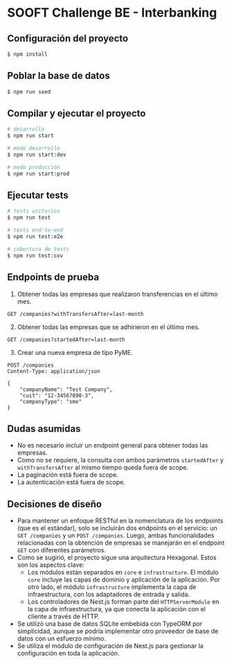 # SOOFT Challenge BE - Interbanking

## Configuración del proyecto

```bash
$ npm install
```

## Poblar la base de datos

```bash
$ npm run seed
```

## Compilar y ejecutar el proyecto

```bash
# desarrollo
$ npm run start

# modo desarrollo
$ npm run start:dev

# modo producción
$ npm run start:prod
```

## Ejecutar tests

```bash
# tests unitarios
$ npm run test

# tests end-to-end
$ npm run test:e2e

# cobertura de tests
$ npm run test:cov
```

## Endpoints de prueba

1. Obtener todas las empresas que realizaron transferencias en el último mes.

```http
GET /companies?withTransfersAfter=last-month
```

2. Obtener todas las empresas que se adhirieron en el último mes.

```http
GET /companies?startedAfter=last-month
```

3. Crear una nueva empresa de tipo PyME.

```http
POST /companies
Content-Type: application/json

{
	"companyName": "Test Company",
	"cuit": "12-34567890-3",
    "companyType": "sme"
}
```

## Dudas asumidas

- No es necesario incluir un endpoint general para obtener todas las empresas.
- Como no se requiere, la consulta con ambos parámetros `startedAfter` y `withTransfersAfter` al mismo tiempo queda fuera de scope.
- La paginación está fuera de scope.
- La autenticación está fuera de scope.

## Decisiones de diseño

- Para mantener un enfoque RESTful en la nomenclatura de los endpoints (que es el estándar), solo se incluirán dos endpoints en el servicio: un `GET /companies` y un `POST /companies`. Luego, ambas funcionalidades relacionadas con la obtención de empresas se manejarán en el endpoint `GET` con diferentes parámetros.
- Como se sugirió, el proyecto sigue una arquitectura Hexagonal. Estos son los aspectos clave:
  - Los módulos están separados en `core` e `infrastructure`. El módulo `core` incluye las capas de dominio y aplicación de la aplicación. Por otro lado, el módulo `infrastructure` implementa la capa de infraestructura, con los adaptadores de entrada y salida.
  - Los controladores de Nest.js forman parte del `HTTPServerModule` en la capa de infraestructura, ya que conecta la aplicación con el cliente a través de HTTP.
- Se utilizó una base de datos SQLite embebida con TypeORM por simplicidad, aunque se podría implementar otro proveedor de base de datos con un esfuerzo mínimo.
- Se utiliza el módulo de configuración de Nest.js para gestionar la configuración en toda la aplicación.